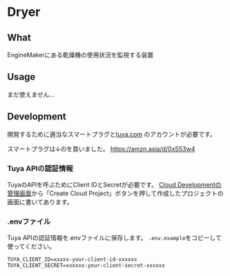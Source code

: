 # Dryer

## What
EngineMakerにある乾燥機の使用状況を監視する装置

## Usage
まだ使えません…

## Development
開発するために適当なスマートプラグと[tuya.com](https://tuya.com) のアカウントが必要です。

スマートプラグは↓のを買いました。
https://amzn.asia/d/0xS53w4

### Tuya APIの認証情報
TuyaのAPIを呼ぶためにClient IDとSecretが必要です。
[Cloud Developmentの管理画面](https://iot.tuya.com/cloud/)から「Create Cloud Project」ボタンを押して作成したプロジェクトの画面に書いてあります。

### .envファイル
Tuya APIの認証情報を.envファイルに保存します。
`.env.example`をコピーして使ってください。

```
TUYA_CLIENT_ID=xxxxx-your-client-id-xxxxxx
TUYA_CLIENT_SECRET=xxxxxx-your-client-secret-xxxxxx
```
